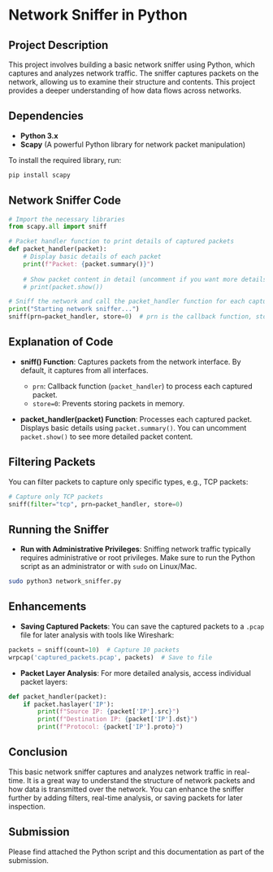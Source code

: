 
# Network Sniffer in Python

## Project Description
This project involves building a basic network sniffer using Python, which captures and analyzes network traffic. The sniffer captures packets on the network, allowing us to examine their structure and contents. This project provides a deeper understanding of how data flows across networks.

## Dependencies
- **Python 3.x**
- **Scapy** (A powerful Python library for network packet manipulation)

To install the required library, run:
```bash
pip install scapy
```

## Network Sniffer Code

```python
# Import the necessary libraries
from scapy.all import sniff

# Packet handler function to print details of captured packets
def packet_handler(packet):
    # Display basic details of each packet
    print(f"Packet: {packet.summary()}")
    
    # Show packet content in detail (uncomment if you want more details)
    # print(packet.show())

# Sniff the network and call the packet_handler function for each captured packet
print("Starting network sniffer...")
sniff(prn=packet_handler, store=0)  # prn is the callback function, store=0 means no storing of packets
```

## Explanation of Code
- **sniff() Function**: Captures packets from the network interface. By default, it captures from all interfaces.
  - `prn`: Callback function (`packet_handler`) to process each captured packet.
  - `store=0`: Prevents storing packets in memory.
  
- **packet_handler(packet) Function**: Processes each captured packet. Displays basic details using `packet.summary()`. You can uncomment `packet.show()` to see more detailed packet content.

## Filtering Packets
You can filter packets to capture only specific types, e.g., TCP packets:

```python
# Capture only TCP packets
sniff(filter="tcp", prn=packet_handler, store=0)
```

## Running the Sniffer
- **Run with Administrative Privileges**: Sniffing network traffic typically requires administrative or root privileges. Make sure to run the Python script as an administrator or with `sudo` on Linux/Mac.

```bash
sudo python3 network_sniffer.py
```

## Enhancements
- **Saving Captured Packets**: You can save the captured packets to a `.pcap` file for later analysis with tools like Wireshark:

```python
packets = sniff(count=10)  # Capture 10 packets
wrpcap('captured_packets.pcap', packets)  # Save to file
```

- **Packet Layer Analysis**: For more detailed analysis, access individual packet layers:

```python
def packet_handler(packet):
    if packet.haslayer('IP'):
        print(f"Source IP: {packet['IP'].src}")
        print(f"Destination IP: {packet['IP'].dst}")
        print(f"Protocol: {packet['IP'].proto}")
```

## Conclusion
This basic network sniffer captures and analyzes network traffic in real-time. It is a great way to understand the structure of network packets and how data is transmitted over the network. You can enhance the sniffer further by adding filters, real-time analysis, or saving packets for later inspection.

## Submission
Please find attached the Python script and this documentation as part of the submission.
